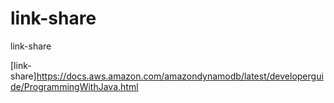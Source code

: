# link-share
link-share

[link-share]https://docs.aws.amazon.com/amazondynamodb/latest/developerguide/ProgrammingWithJava.html
